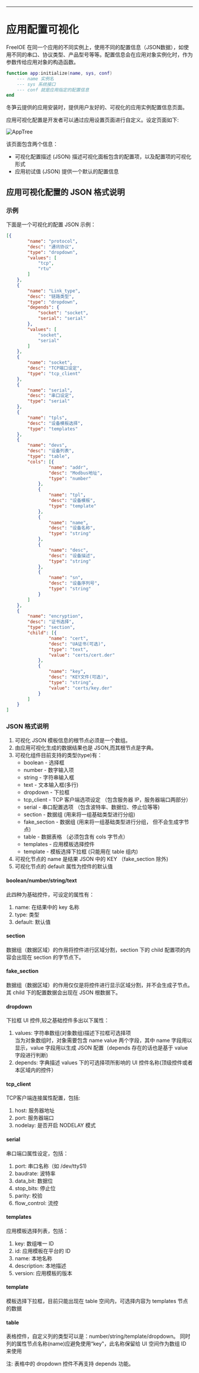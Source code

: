 
---

# 应用配置可视化

FreeIOE 在同一个应用的不同实例上，使用不同的配置信息（JSON数据），如使用不同的串口、协议类型、产品型号等等。配置信息会在应用对象实例化时，作为参数传给应用对象的构造函数。

``` lua
function app:initialize(name, sys, conf)
    --- name 实例名
    --- sys 系统接口
    --- conf 就是应用指定的配置信息
end
```

冬笋云提供的应用安装时，提供用户友好的、可视化的应用实例配置信息页面。

应用可视化配置是开发者可以通过应用设置页面进行自定义。设定页面如下:

![AppTree](images/cloud_app_settings.png)

该页面包含两个信息：

* 可视化配置描述 (JSON)
  描述可视化面板包含的配置项，以及配置项的可视化形式
* 应用初试值 (JSON)
  提供一个默认的配置信息

## 应用可视化配置的 JSON 格式说明

### 示例

下面是一个可视化的配置 JSON 示例：

``` json
[{
        "name": "protocol",
        "desc": "通讯协议",
        "type": "dropdown",
        "values": [
            "tcp",
            "rtu"
        ]
    },
    {
        "name": "Link_type",
        "desc": "链路类型",
        "type": "dropdown",
        "depends": {
            "socket": "socket",
            "serial": "serial"
        },
        "values": [
            "socket",
            "serial"
        ]
    },
    {
        "name": "socket",
        "desc": "TCP端口设定",
        "type": "tcp_client"
    },
    {
        "name": "serial",
        "desc": "串口设定",
        "type": "serial"
    },
    {
        "name": "tpls",
        "desc": "设备模板选择",
        "type": "templates"
    },
    {
        "name": "devs",
        "desc": "设备列表",
        "type": "table",
        "cols": [{
                "name": "addr",
                "desc": "Modbus地址",
                "type": "number"
            },
            {
                "name": "tpl",
                "desc": "设备模板",
                "type": "template"
            },
            {
                "name": "name",
                "desc": "设备名称",
                "type": "string"
            },
            {
                "name": "desc",
                "desc": "设备描述",
                "type": "string"
            },
            {
                "name": "sn",
                "desc": "设备序列号",
                "type": "string"
            }
        ]
    },
    {
        "name": "encryption",
        "desc": "证书选择",
        "type": "section",
        "child": [{
                "name": "cert",
                "desc": "UA证书(可选)",
                "type": "text",
                "value": "certs/cert.der"
            },
            {
                "name": "key",
                "desc": "KEY文件(可选)",
                "type": "string",
                "value": "certs/key.der"
            }
        ]
    }
]
```

### JSON 格式说明

1. 可视化 JSON 模板信息的根节点必须是一个数组。
2. 由应用可视化生成的数据结果也是 JSON,而其根节点是字典。
3. 可视化组件目前支持的类型(type)有：
    * boolean - 选择框
    * number - 数字输入项
    * string - 字符串输入框
    * text - 文本输入框(多行)
    * dropdown - 下拉框
    * tcp_client - TCP 客户端选项设定 （包含服务器 IP，服务器端口两部分）
    * serial - 串口配置选项 （包含波特率、数据位、停止位等等)
    * section - 数据组 (用来将一组基础类型进行分组)
    * fake_section - 数据组 (用来将一组基础类型进行分组， 但不会生成字节点)
    * table - 数据表格 （必须包含有 cols 字节点）
    * templates - 应用模板选择控件
    * template - 模板选择下拉框 (只能用在 table 组内)
4. 可视化节点的 name 是结果 JSON 中的 KEY （fake_section 除外)
5. 可视化节点的 default 属性为控件的默认值

#### boolean/number/string/text

此四种为基础控件，可设定的属性有：

1. name: 在结果中的 key 名称
2. type: 类型
3. default: 默认值

#### section

数据组（数据区域）的作用将控件进行区域分割，section 下的 child 配置项的内容会出现在 section 的字节点下。

#### fake_section

数据组（数据区域）的作用仅仅是将控件进行显示区域分割，并不会生成子节点。其 child 下的配置数据会出现在 JSON 根数据下。

#### dropdown

下拉框 UI 控件,较之基础控件多出以下属性：

1. values: 字符串数组(对象数组)描述下拉框可选择项\
    当为对象数组时，对象需要包含 name value 两个字段，其中 name 字段用以显示，value 字段用以生成 JSON 配置（depends 存在的话也是基于 value 字段进行判断)
2. depends: 字典描述 values 下的可选择项所影响的 UI 控件名称(顶级控件或者本区域内的控件）

#### tcp_client

TCP客户端连接属性配置，包括:

1. host: 服务器地址
2. port: 服务器端口
3. nodelay: 是否开启 NODELAY 模式

#### serial

串口端口属性设定，包括：

1. port: 串口名称（如 /dev/ttyS1)
2. baudrate: 波特率
3. data_bit: 数据位
4. stop_bits: 停止位
5. parity: 校验
6. flow_control: 流控

#### templates

应用模板选择列表，包括：

1. key: 数组唯一 ID
2. id: 应用模板在平台的 ID
3. name: 本地名称
4. description: 本地描述
5. version: 应用模板的版本

#### template

模板选择下拉框，目前只能出现在 table 空间内，可选择内容为 templates 节点的数据

#### table

表格控件，自定义列的类型可以是：number/string/template/dropdown。 同时列的属性节点名称(name)应避免使用“key"，此名称保留给 UI 空间作为数组 ID 来使用

注: 表格中的 dropdown 控件不再支持 depends 功能。
